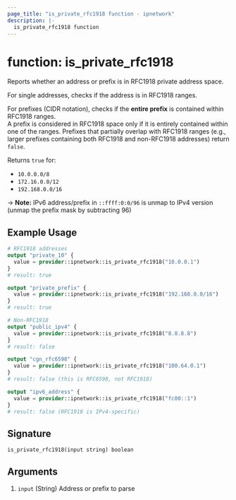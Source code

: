 ```yaml
---
page_title: "is_private_rfc1918 function - ipnetwork"
description: |-
  is_private_rfc1918 function
---
```


# function: is_private_rfc1918

Reports whether an address or prefix is in RFC1918 private address space.

For single addresses, checks if the address is in RFC1918 ranges.

For prefixes (CIDR notation), checks if the **entire prefix** is contained within RFC1918 ranges.  
A prefix is considered in RFC1918 space only if it is entirely contained within one of the ranges.
Prefixes that partially overlap with RFC1918 ranges (e.g., larger prefixes containing
both RFC1918 and non-RFC1918 addresses) return `false`.

Returns `true` for:

- `10.0.0.0/8`
- `172.16.0.0/12`
- `192.168.0.0/16`

-> **Note:**
  IPv6 address/prefix in `::ffff:0:0/96` is unmap to IPv4 version
  (unmap the prefix mask by subtracting 96)

## Example Usage

```terraform
# RFC1918 addresses
output "private_10" {
  value = provider::ipnetwork::is_private_rfc1918("10.0.0.1")
}
# result: true

output "private_prefix" {
  value = provider::ipnetwork::is_private_rfc1918("192.168.0.0/16")
}
# result: true

# Non-RFC1918
output "public_ipv4" {
  value = provider::ipnetwork::is_private_rfc1918("8.8.8.8")
}
# result: false

output "cgn_rfc6598" {
  value = provider::ipnetwork::is_private_rfc1918("100.64.0.1")
}
# result: false (this is RFC6598, not RFC1918)

output "ipv6_address" {
  value = provider::ipnetwork::is_private_rfc1918("fc00::1")
}
# result: false (RFC1918 is IPv4-specific)
```

## Signature

```text
is_private_rfc1918(input string) boolean
```

## Arguments

1. `input` (String) Address or prefix to parse
